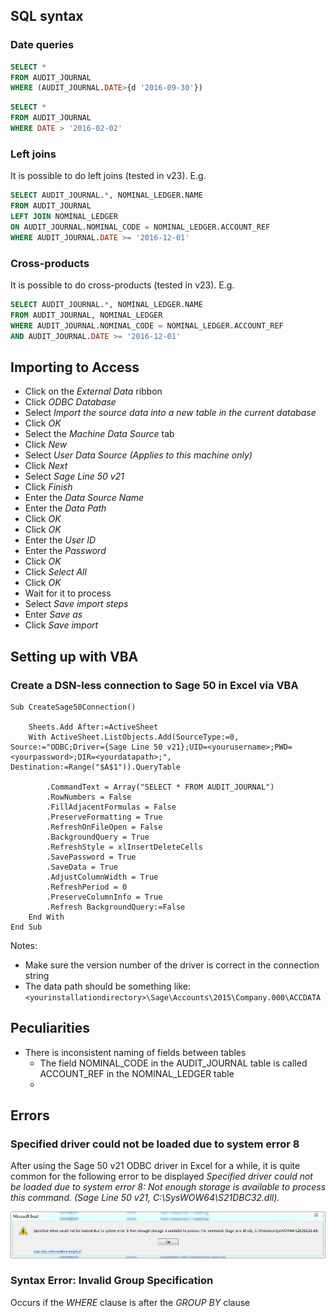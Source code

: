 ## SQL syntax

### Date queries
```sql
SELECT *
FROM AUDIT_JOURNAL
WHERE (AUDIT_JOURNAL.DATE>{d '2016-09-30'})
```
```sql
SELECT *
FROM AUDIT_JOURNAL
WHERE DATE > '2016-02-02'
```

### Left joins

It is possible to do left joins (tested in v23). E.g.
```sql
SELECT AUDIT_JOURNAL.*, NOMINAL_LEDGER.NAME
FROM AUDIT_JOURNAL
LEFT JOIN NOMINAL_LEDGER
ON AUDIT_JOURNAL.NOMINAL_CODE = NOMINAL_LEDGER.ACCOUNT_REF
WHERE AUDIT_JOURNAL.DATE >= '2016-12-01'
```
### Cross-products

It is possible to do cross-products (tested in v23). E.g.

```sql
SELECT AUDIT_JOURNAL.*, NOMINAL_LEDGER.NAME
FROM AUDIT_JOURNAL, NOMINAL_LEDGER
WHERE AUDIT_JOURNAL.NOMINAL_CODE = NOMINAL_LEDGER.ACCOUNT_REF
AND AUDIT_JOURNAL.DATE >= '2016-12-01'
```

## Importing to Access

* Click on the *External Data* ribbon
* Click *ODBC Database*
* Select *Import the source data into a new table in the current database*
* Click *OK*
* Select the *Machine Data Source* tab
* Click *New*
* Select *User Data Source (Applies to this machine only)*
* Click *Next*
* Select *Sage Line 50 v21*
* Click *Finish*
* Enter the *Data Source Name*
* Enter the *Data Path*
* Click *OK*
* Click *OK*
* Enter the *User ID*
* Enter the *Password*
* Click *OK*
* Click *Select All*
* Click *OK*
* Wait for it to process
* Select *Save import steps*
* Enter *Save as*
* Click *Save import*

## Setting up with VBA

### Create a DSN-less connection to Sage 50 in Excel via VBA

```
Sub CreateSage50Connection()

    Sheets.Add After:=ActiveSheet
    With ActiveSheet.ListObjects.Add(SourceType:=0, Source:="ODBC;Driver={Sage Line 50 v21};UID=<yourusername>;PWD=<yourpassword>;DIR=<yourdatapath>;", Destination:=Range("$A$1")).QueryTable

        .CommandText = Array("SELECT * FROM AUDIT_JOURNAL")
        .RowNumbers = False
        .FillAdjacentFormulas = False
        .PreserveFormatting = True
        .RefreshOnFileOpen = False
        .BackgroundQuery = True
        .RefreshStyle = xlInsertDeleteCells
        .SavePassword = True
        .SaveData = True
        .AdjustColumnWidth = True
        .RefreshPeriod = 0
        .PreserveColumnInfo = True
        .Refresh BackgroundQuery:=False
    End With
End Sub
```

Notes:
* Make sure the version number of the driver is correct in the connection string
* The data path should be something like: `<yourinstallationdirectory>\Sage\Accounts\2015\Company.000\ACCDATA`

## Peculiarities

* There is inconsistent naming of fields between tables
    * The field NOMINAL_CODE in the AUDIT_JOURNAL table is called ACCOUNT_REF in the NOMINAL_LEDGER table
    * 

## Errors

### Specified driver could not be loaded due to system error 8

After using the Sage 50 v21 ODBC driver in Excel for a while, it is quite common for the following error to be displayed *Specified driver could not be loaded due to system error 8: Not enough storage is available to process this command. (Sage Line 50 v21, C:\SysWOW64\S21DBC32.dll).*

![Specified driver could not be loaded due to system error 8: Not enough storage is available to process this command. (Sage Line 50 v21, C:\SysWOW64\S21DBC32.dll).](Specified_driver_could_not_be_loaded_due_to_system_error_8.png)

### Syntax Error: Invalid Group Specification

Occurs if the *WHERE* clause is after the *GROUP BY* clause

